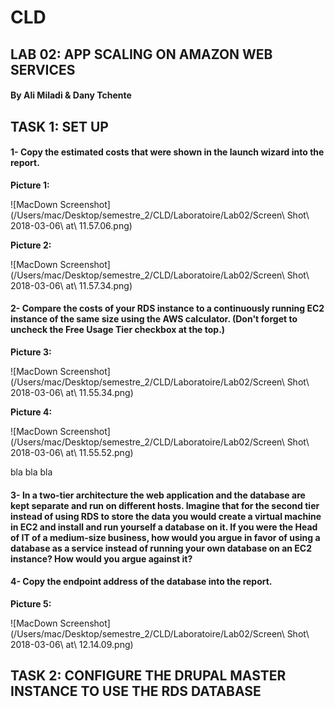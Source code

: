 # CLD 
## LAB 02: APP SCALING ON AMAZON WEB SERVICES

#### By Ali Miladi & Dany Tchente

## TASK 1: SET UP

#### 1- Copy the estimated costs that were shown in the launch wizard into the report.
**Picture 1:** 

![MacDown Screenshot](/Users/mac/Desktop/semestre_2/CLD/Laboratoire/Lab02/Screen\ Shot\ 2018-03-06\ at\ 11.57.06.png)

**Picture 2:** 

![MacDown Screenshot](/Users/mac/Desktop/semestre_2/CLD/Laboratoire/Lab02/Screen\ Shot\ 2018-03-06\ at\ 11.57.34.png)

#### 2- Compare the costs of your RDS instance to a continuously running EC2 instance of the same size using the AWS calculator. (Don't forget to uncheck the Free Usage Tier checkbox at the top.)

**Picture 3:** 

![MacDown Screenshot](/Users/mac/Desktop/semestre_2/CLD/Laboratoire/Lab02/Screen\ Shot\ 2018-03-06\ at\ 11.55.34.png)

**Picture 4:** 

![MacDown Screenshot](/Users/mac/Desktop/semestre_2/CLD/Laboratoire/Lab02/Screen\ Shot\ 2018-03-06\ at\ 11.55.52.png)

bla bla bla

#### 3- In a two-tier architecture the web application and the database are kept separate and run on different hosts. Imagine that for the second tier instead of using RDS to store the data you would create a virtual machine in EC2 and install and run yourself a database on it. If you were the Head of IT of a medium-size business, how would you argue in favor of using a database as a service instead of running your own database on an EC2 instance? How would you argue against it?

#### 4- Copy the endpoint address of the database into the report.

**Picture 5:** 

![MacDown Screenshot](/Users/mac/Desktop/semestre_2/CLD/Laboratoire/Lab02/Screen\ Shot\ 2018-03-06\ at\ 12.14.09.png)

## TASK 2: CONFIGURE THE DRUPAL MASTER INSTANCE TO USE THE RDS DATABASE

